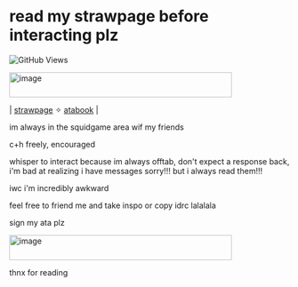 # read my strawpage before interacting plz

![GitHub Views](https://komarev.com/ghpvc/?username=lukcyfawn&color=ac160b)


<img width="400" height="45" alt="image" src="https://github.com/user-attachments/assets/b3334f88-82d9-4322-947d-1ba547db7510" />

| [strawpage](https://lukcyfawn.straw.page/) ✧ [atabook](https://lukcyfawn.atabook.org/) |



im always in the squidgame area  wif my friends

c+h freely, encouraged

whisper to interact because im always offtab, don't expect a response back, i'm bad at realizing i have messages sorry!!! but i always read them!!!

iwc i'm incredibly awkward

feel free to friend me and take inspo or copy idrc lalalala

sign my ata plz

<img width="400" height="45" alt="image" src="https://github.com/user-attachments/assets/2dd8f7e0-a8d6-433a-b04c-b20ea5ef6944" />

thnx for reading
